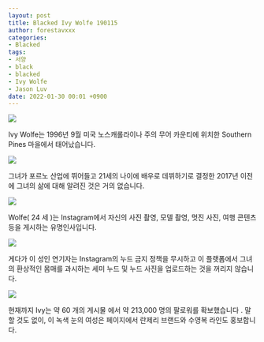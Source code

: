 ```yaml
---
layout: post
title: Blacked Ivy Wolfe 190115 
author: forestavxxx
categories: 
- Blacked
tags:
- 서양
- black
- blacked
- Ivy Wolfe
- Jason Luv
date: 2022-01-30 00:01 +0900
---
```



![](https://raw.githubusercontent.com/forestavxxx/forestavxxx.github.io/main/_images/Ivy%20Wolfe/Ivy%20Wolfe1.jpg)


Ivy Wolfe는 1996년 9월 미국 노스캐롤라이나 주의 무어 카운티에 위치한 Southern Pines 마을에서 태어났습니다.

 
![](https://raw.githubusercontent.com/forestavxxx/forestavxxx.github.io/main/_images/Ivy%20Wolfe/Ivy%20Wolfe2.jpg)


그녀가 포르노 산업에 뛰어들고 21세의 나이에 배우로 데뷔하기로 결정한 2017년 이전에 그녀의 삶에 대해 알려진 것은 거의 없습니다.


![](https://raw.githubusercontent.com/forestavxxx/forestavxxx.github.io/main/_images/Ivy%20Wolfe/Ivy%20Wolfe3.jpg)


Wolfe( 24 세 )는 Instagram에서 자신의 사진 촬영, 모델 촬영, 멋진 사진, 여행 콘텐츠 등을 게시하는 유명인사입니다.


![](https://raw.githubusercontent.com/forestavxxx/forestavxxx.github.io/main/_images/Ivy%20Wolfe/Ivy%20Wolfe4.jpg)


게다가 이 성인 연기자는 Instagram의 누드 금지 정책을 무시하고 이 플랫폼에서 그녀의 환상적인 몸매를 과시하는 세미 누드 및 누드 사진을 업로드하는 것을 꺼리지 않습니다.


![](https://raw.githubusercontent.com/forestavxxx/forestavxxx.github.io/main/_images/Ivy%20Wolfe/Ivy%20Wolfe5.jpg)


현재까지 Ivy는 약 60 개의 게시물 에서 약 213,000 명의 팔로워를 확보했습니다 . 말할 것도 없이, 이 녹색 눈의 여성은 페이지에서 란제리 브랜드와 수영복 라인도 홍보합니다.




